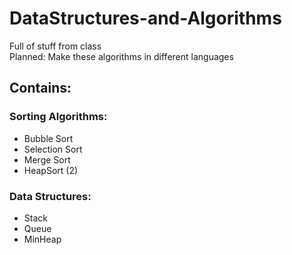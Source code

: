 # DataStructures-and-Algorithms
Full of stuff from class
<br />
Planned: Make these algorithms in different languages

## Contains:
### Sorting Algorithms:
* Bubble Sort
* Selection Sort
* Merge Sort
* HeapSort (2)

### Data Structures:
* Stack
* Queue
* MinHeap
